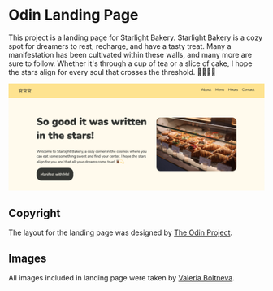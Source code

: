 # Odin Landing Page

This project is a landing page for Starlight Bakery. Starlight Bakery is a cozy spot for dreamers to rest, recharge, and have a tasty treat. Many a manifestation has been cultivated within these walls, and many more are sure to follow. Whether it's through a cup of tea or a slice of cake, I hope the stars align for every soul that crosses the threshold. 👩🏾‍🍳💫


![Screenshot of header and introduction section of landing page.](https://github.com/starlightavenue/odin-landing-page/blob/main/images/final-wide.png)

## Copyright
The layout for the landing page was designed by [The Odin Project](https://www.theodinproject.com/home).

## Images
All images included in landing page were taken by [Valeria Boltneva](https://www.pexels.com/@valeriya/). 
